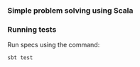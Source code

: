 ### Simple problem solving using Scala

### Running tests

Run specs using the command:

```bash
sbt test
```